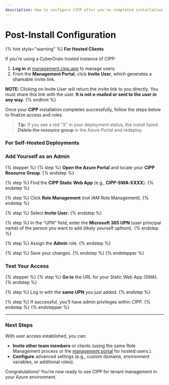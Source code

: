 ```yaml
---
description: How to configure CIPP after you've completed installation.
---
```


# Post-Install Configuration

{% hint style="warning" %}
**For Hosted Clients**

If you’re using a CyberDrain hosted instance of CIPP:

1. **Log in** at [management.cipp.app](https://management.cipp.app/) to manage users.
2. From the **Management Portal**, click **Invite User**, which generates a shareable invite link.

**NOTE:** Clicking on Invite User will return the invite link to you directly. You must share this link with the user. **It is not e-mailed or sent to the user in any way.**
{% endhint %}

Once your **CIPP** installation completes successfully, follow the steps below to finalize access and roles.

> **Tip:** If you see a red “X” in your deployment status, the install failed. **Delete the resource group** in the Azure Portal and redeploy.

### For Self-Hosted Deployments

### Add Yourself as an Admin

{% stepper %}
{% step %}
**Open the Azure Portal** and locate your **CIPP Resource Group**.
{% endstep %}

{% step %}
Find the **CIPP Static Web App** (e.g., **CIPP-SWA-XXXX**).
{% endstep %}

{% step %}
Click **Role Management** (not IAM Role Management).
{% endstep %}

{% step %}
Select **Invite User**.
{% endstep %}

{% step %}
In the “UPN” field, enter the **Microsoft 365 UPN** (user principal name) of the person you want to add (likely yourself upfront).
{% endstep %}

{% step %}
Assign the **Admin** role.
{% endstep %}

{% step %}
Save your changes.
{% endstep %}
{% endstepper %}

### Test Your Access

{% stepper %}
{% step %}
**Go to** the URL for your Static Web App (SWA).
{% endstep %}

{% step %}
Log in with the **same UPN** you just added.
{% endstep %}

{% step %}
If successful, you’ll have admin privileges within CIPP.
{% endstep %}
{% endstepper %}

***

### Next Steps

With user access established, you can:

* **Invite other team members** or clients (using the same Role Management process or the [management portal](https://management.cipp.app) for hosted users.).
* **Configure** advanced settings (e.g., custom domains, environment variables, or additional roles).

Congratulations! You’re now ready to use CIPP for tenant management in your Azure environment.
